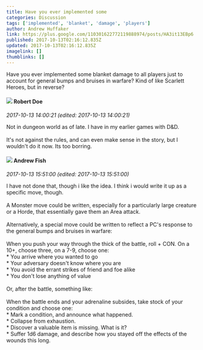 ```yaml
---
title: Have you ever implemented some
categories: Discussion
tags: ['implemented', 'blanket', 'damage', 'players']
author: Andrew Huffaker
link: https://plus.google.com/110301622772119888974/posts/HA3it13EBp6
published: 2017-10-13T02:16:12.835Z
updated: 2017-10-13T02:16:12.835Z
imagelink: []
thumblinks: []
---
```


Have you ever implemented some blanket damage to all players just to account for general bumps and bruises in warfare? Kind of like Scarlett Heroes, but in reverse? 
<div id='comment z13xup1ghyj1gjmv022yjhfo3pvvehdgr04'>
  <h4><img src='{{site.baseurl}}//images/avatars/105487846931822189120_photo.jpg'> Robert Doe</h4>
      <p><cite>2017-10-13 14:00:21 (edited: 2017-10-13 14:00:21)</cite></p>
        <p>Not in dungeon world as of late.  I have in my earlier games with D&amp;D.<br /><br />It&#39;s not against the rules, and can even make sense in the story, but I wouldn&#39;t do it now. Its too borring.</p>
</div>
        

<div id='comment z13xup1ghyj1gjmv022yjhfo3pvvehdgr04'>
  <h4><img src='{{site.baseurl}}//images/avatars/109840962456887986459_photo.jpg'> Andrew Fish</h4>
      <p><cite>2017-10-13 15:51:00 (edited: 2017-10-13 15:51:00)</cite></p>
        <p>I have not done that, though i like the idea.  I think i would write it up as a specific move, though.  <br /><br />A Monster move could be written, especially for a particularly large creature or a Horde, that essentially gave them an Area attack.<br /><br />Alternatively, a special move could be written to reflect a PC&#39;s response to the general bumps and bruises in warfare:<br /><br />When you push your way through the thick of the battle, roll + CON.  On a 10+, choose three, on a 7-9, choose one:<br />* You arrive where you wanted to go<br />* Your adversary doesn&#39;t know where you are<br />* You avoid the errant strikes of friend and foe alike<br />* You don&#39;t lose anything of value<br /><br />Or, after the battle, something like:<br /><br />When the battle ends and your adrenaline subsides, take stock of your condition and choose one:<br />* Mark a condition, and announce what happened.<br />* Collapse from exhaustion.<br />* Discover a valuable item is missing. What is it?<br />* Suffer 1d6 damage, and describe how you stayed off the effects of the wounds this long.</p>
</div>
        